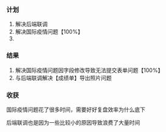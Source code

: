 ### 计划

1. 解决后端联调
2. 解决国际疫情问题【100%】
3. 

### 结果

1. 解决国际疫情问题因字段修改导致无法提交表单问题【100%】
2. 与后端联调解决【成绩单】导出照片问题

### 收获

国际疫情问题花了很多时间，需要好好复盘效率为什么底下

后端联调也是因为一些比较小的原因导致浪费了大量时间

